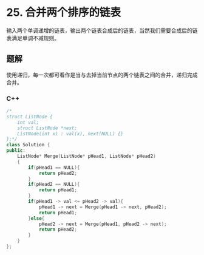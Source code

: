 # 25. 合并两个排序的链表

输入两个单调递增的链表，输出两个链表合成后的链表，当然我们需要合成后的链表满足单调不减规则。

## 题解

使用递归，每一次都可看作是当与去掉当前节点的两个链表之间的合并，递归完成合并。

### C++

```cpp
/*
struct ListNode {
    int val;
    struct ListNode *next;
    ListNode(int x) : val(x), next(NULL) {}
};*/
class Solution {
public:
    ListNode* Merge(ListNode* pHead1, ListNode* pHead2)
    {
        if(pHead1 == NULL){
            return pHead2;
        }
        if(pHead2 == NULL){
            return pHead1;
        }
        if(pHead1 -> val <= pHead2 -> val){
            pHead1 -> next = Merge(pHead1 -> next, pHead2);
            return pHead1;
        }else{
            pHead2 -> next = Merge(pHead1, pHead2 -> next);
            return pHead2;
        }
    }
};
```

